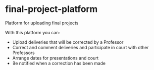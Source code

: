 # final-project-platform
Platform for uploading final projects 

With this platform you can:
  -  Upload deliveries that will be corrected by a Professor
  -  Correct and comment deliveries and participate in court with other Professors
  -  Arrange dates for presentations and court
  -  Be notified when a correction has been made  

